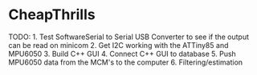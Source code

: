 # CheapThrills

TODO:
    1. Test SoftwareSerial to Serial USB Converter to see if the output can be read on minicom
    2. Get I2C working with the ATTiny85 and MPU6050
    3. Build C++ GUI
    4. Connect C++ GUI to database
    5. Push MPU6050 data from the MCM's to the computer
    6. Filtering/estimation
